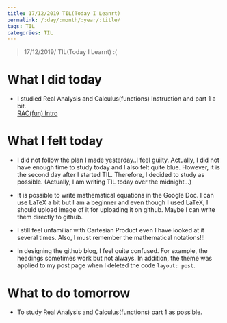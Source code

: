 ```yaml
---
title: 17/12/2019 TIL(Today I Leanrt)
permalink: /:day/:month/:year/:title/
tags: TIL
categories: TIL
---
```


> 17/12/2019/ TIL(Today I Learnt) :(

# What I did today
- I studied Real Analysis and Calculus(functions) Instruction and part 1 a bit.<br>
  [RAC(fun) Intro](https://takealook00.github.io/real-analysis-and-calculus/functions/intro/)
 
# What I felt today
- I did not follow the plan I made yesterday..I feel guilty.
  Actually, I did not have enough time to study today and I also felt quite blue.
  However, it is the second day after I started TIL. Therefore, I decided to study as possible.
  (Actually, I am writing TIL today over the midnight...)
  
- It is possible to write mathematical equations in the Google Doc. I can use LaTeX a bit
  but I am a beginner and even though I used LaTeX, I should upload image of it for uploading it on github. 
  Maybe I can write them directly to github.
 
- I still feel unfamiliar with Cartesian Product even I have looked at it several times.
  Also, I must remember the mathematical notations!!!

- In designing the github blog, I feel quite confused. 
  For example, the headings sometimes work but not always.
  In addition, the theme was applied to my post page when I deleted the code `layout: post`.
  
# What to do tomorrow
- To study Real Analysis and Calculus(functions) part 1 as possible.
